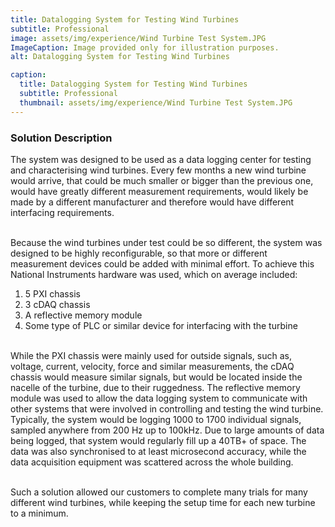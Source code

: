 ```yaml
---
title: Datalogging System for Testing Wind Turbines
subtitle: Professional
image: assets/img/experience/Wind Turbine Test System.JPG
ImageCaption: Image provided only for illustration purposes.
alt: Datalogging System for Testing Wind Turbines

caption:
  title: Datalogging System for Testing Wind Turbines
  subtitle: Professional
  thumbnail: assets/img/experience/Wind Turbine Test System.JPG
---
```

### Solution Description

The system was designed to be used as a data logging center for testing and characterising wind turbines. Every few months a new wind turbine would arrive, that could be much smaller or bigger than the previous one, would have greatly different measurement requirements, would likely be made by a different manufacturer and therefore would have different interfacing requirements.

<br>Because the wind turbines under test could be so different, the system was designed to be highly reconfigurable, so that more or different measurement devices could be added with minimal effort. To achieve this National Instruments hardware was used, which on average included:
1. 5 PXI chassis
1. 3 cDAQ chassis
1. A reflective memory module
1. Some type of PLC or similar device for interfacing with the turbine

<br>While the PXI chassis were mainly used for outside signals, such as, voltage, current, velocity, force and similar measurements, the cDAQ chassis would measure similar signals, but would be located inside the nacelle of the turbine, due to their ruggedness. The reflective memory module was used to allow the data logging system to communicate with other systems that were involved in controlling and testing the wind turbine. Typically, the system would be logging 1000 to 1700 individual signals, sampled anywhere from 200 Hz up to 100kHz. Due to large amounts of data being logged, that system would regularly fill up a 40TB+ of space. The data was also synchronised to at least microsecond accuracy, while the data acquisition equipment was scattered across the whole building.

<br>Such a solution allowed our customers to complete many trials for many different wind turbines, while keeping the setup time for each new turbine to a minimum.